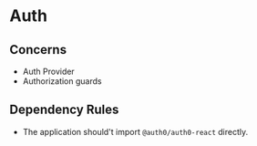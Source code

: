 # Auth

## Concerns

* Auth Provider
* Authorization guards

## Dependency Rules

* The application should't import `@auth0/auth0-react` directly.
